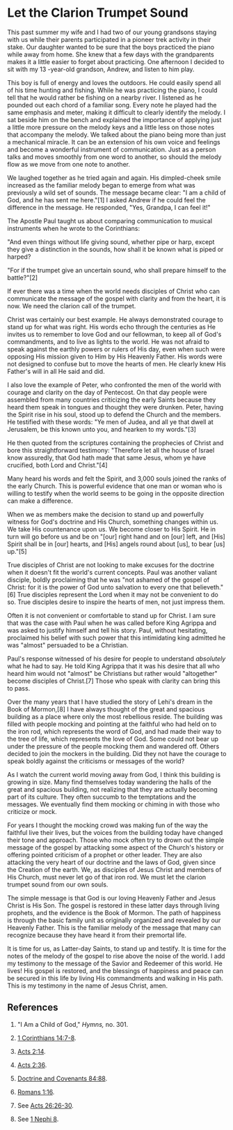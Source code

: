 # Let the Clarion Trumpet Sound

This past summer my wife and I had two of our young grandsons staying with us
while their parents participated in a pioneer trek activity in their stake.
Our daughter wanted to be sure that the boys practiced the piano while away
from home. She knew that a few days with the grandparents makes it a little
easier to forget about practicing. One afternoon I decided to sit with my 13
-year-old grandson, Andrew, and listen to him play.

This boy is full of energy and loves the outdoors. He could easily spend all
of his time hunting and fishing. While he was practicing the piano, I could
tell that he would rather be fishing on a nearby river. I listened as he
pounded out each chord of a familiar song. Every note he played had the same
emphasis and meter, making it difficult to clearly identify the melody. I sat
beside him on the bench and explained the importance of applying just a little
more pressure on the melody keys and a little less on those notes that
accompany the melody. We talked about the piano being more than just a
mechanical miracle. It can be an extension of his own voice and feelings and
become a wonderful instrument of communication. Just as a person talks and
moves smoothly from one word to another, so should the melody flow as we move
from one note to another.

We laughed together as he tried again and again. His dimpled-cheek smile
increased as the familiar melody began to emerge from what was previously a
wild set of sounds. The message became clear: "I am a child of God, and he has
sent me here."[1] I asked Andrew if he could feel the difference in the
message. He responded, "Yes, Grandpa, I can feel it!"

The Apostle Paul taught us about comparing communication to musical
instruments when he wrote to the Corinthians:

"And even things without life giving sound, whether pipe or harp, except they
give a distinction in the sounds, how shall it be known what is piped or
harped?

"For if the trumpet give an uncertain sound, who shall prepare himself to the
battle?"[2]

If ever there was a time when the world needs disciples of Christ who can
communicate the message of the gospel with clarity and from the heart, it is
now. We need the clarion call of the trumpet.

Christ was certainly our best example. He always demonstrated courage to stand
up for what was right. His words echo through the centuries as He invites us
to remember to love God and our fellowman, to keep all of God's commandments,
and to live as lights to the world. He was not afraid to speak against the
earthly powers or rulers of His day, even when such were opposing His mission
given to Him by His Heavenly Father. His words were not designed to confuse
but to move the hearts of men. He clearly knew His Father's will in all He
said and did.

I also love the example of Peter, who confronted the men of the world with
courage and clarity on the day of Pentecost. On that day people were assembled
from many countries criticizing the early Saints because they heard them speak
in tongues and thought they were drunken. Peter, having the Spirit rise in his
soul, stood up to defend the Church and the members. He testified with these
words: "Ye men of Judea, and all ye that dwell at Jerusalem, be this known
unto you, and hearken to my words."[3]

He then quoted from the scriptures containing the prophecies of Christ and
bore this straightforward testimony: "Therefore let all the house of Israel
know assuredly, that God hath made that same Jesus, whom ye have crucified,
both Lord and Christ."[4]

Many heard his words and felt the Spirit, and 3,000 souls joined the ranks of
the early Church. This is powerful evidence that one man or woman who is
willing to testify when the world seems to be going in the opposite direction
can make a difference.

When we as members make the decision to stand up and powerfully witness for
God's doctrine and His Church, something changes within us. We take His
countenance upon us. We become closer to His Spirit. He in turn will go before
us and be on "[our] right hand and on [our] left, and [His] Spirit shall be in
[our] hearts, and [His] angels round about [us], to bear [us] up."[5]

True disciples of Christ are not looking to make excuses for the doctrine when
it doesn't fit the world's current concepts. Paul was another valiant
disciple, boldly proclaiming that he was "not ashamed of the gospel of Christ:
for it is the power of God unto salvation to every one that believeth."[6]
True disciples represent the Lord when it may not be convenient to do so. True
disciples desire to inspire the hearts of men, not just impress them.

Often it is not convenient or comfortable to stand up for Christ. I am sure
that was the case with Paul when he was called before King Agrippa and was
asked to justify himself and tell his story. Paul, without hesitating,
proclaimed his belief with such power that this intimidating king admitted he
was "almost" persuaded to be a Christian.

Paul's response witnessed of his desire for people to understand _absolutely_
what he had to say. He told King Agrippa that it was his desire that all who
heard him would not "almost" be Christians but rather would "altogether"
become disciples of Christ.[7] Those who speak with clarity can bring this to
pass.

Over the many years that I have studied the story of Lehi's dream in the Book
of Mormon,[8] I have always thought of the great and spacious building as a
place where only the most rebellious reside. The building was filled with
people mocking and pointing at the faithful who had held on to the iron rod,
which represents the word of God, and had made their way to the tree of life,
which represents the love of God. Some could not bear up under the pressure of
the people mocking them and wandered off. Others decided to join the mockers
in the building. Did they not have the courage to speak boldly against the
criticisms or messages of the world?

As I watch the current world moving away from God, I think this building is
growing in size. Many find themselves today wandering the halls of the great
and spacious building, not realizing that they are actually becoming part of
its culture. They often succumb to the temptations and the messages. We
eventually find them mocking or chiming in with those who criticize or mock.

For years I thought the mocking crowd was making fun of the way the faithful
live their lives, but the voices from the building today have changed their
tone and approach. Those who mock often try to drown out the simple message of
the gospel by attacking some aspect of the Church's history or offering
pointed criticism of a prophet or other leader. They are also attacking the
very heart of our doctrine and the laws of God, given since the Creation of
the earth. We, as disciples of Jesus Christ and members of His Church, must
never let go of that iron rod. We must let the clarion trumpet sound from our
own souls.

The simple message is that God is our loving Heavenly Father and Jesus Christ
is His Son. The gospel is restored in these latter days through living
prophets, and the evidence is the Book of Mormon. The path of happiness is
through the basic family unit as originally organized and revealed by our
Heavenly Father. This is the familiar melody of the message that many can
recognize because they have heard it from their premortal life.

It is time for us, as Latter-day Saints, to stand up and testify. It is time
for the notes of the melody of the gospel to rise above the noise of the
world. I add my testimony to the message of the Savior and Redeemer of this
world. He lives! His gospel is restored, and the blessings of happiness and
peace can be secured in this life by living His commandments and walking in
His path. This is my testimony in the name of Jesus Christ, amen.

## References

  1. "I Am a Child of God," _Hymns,_ no. 301.

  2. [1 Corinthians 14:7-8](https://www.lds.org/scriptures/nt/1-cor/14.7-8?lang=eng#6).

  3. [Acts 2:14](https://www.lds.org/scriptures/nt/acts/2.14?lang=eng#13).

  4. [Acts 2:36](https://www.lds.org/scriptures/nt/acts/2.36?lang=eng#35).

  5. [Doctrine and Covenants 84:88](https://www.lds.org/scriptures/dc-testament/dc/84.88?lang=eng#87).

  6. [Romans 1:16](https://www.lds.org/scriptures/nt/rom/1.16?lang=eng#15).

  7. See [Acts 26:26-30](https://www.lds.org/scriptures/nt/acts/26.26-30?lang=eng#25).

  8. See [1 Nephi 8](https://www.lds.org/scriptures/bofm/1-ne/8.1-38?lang=eng#0).

